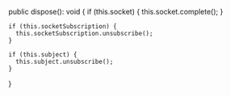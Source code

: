   public dispose(): void {
    if (this.socket) {
      this.socket.complete();
    }

    if (this.socketSubscription) {
      this.socketSubscription.unsubscribe();
    }

    if (this.subject) {
      this.subject.unsubscribe();
    }
  }
